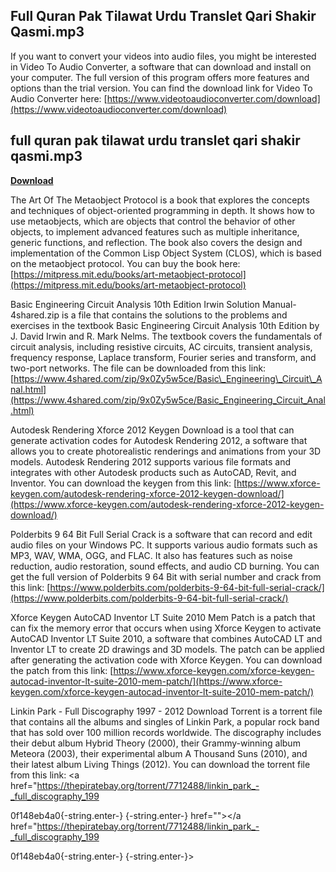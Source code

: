 ## Full Quran Pak Tilawat Urdu Translet Qari Shakir Qasmi.mp3

  
If you want to convert your videos into audio files, you might be interested in Video To Audio Converter, a software that can download and install on your computer. The full version of this program offers more features and options than the trial version. You can find the download link for Video To Audio Converter here: [https://www.videotoaudioconverter.com/download](https://www.videotoaudioconverter.com/download)
 
## full quran pak tilawat urdu translet qari shakir qasmi.mp3


[**Download**](https://www.google.com/url?q=https%3A%2F%2Fshoxet.com%2F2tLm0F&sa=D&sntz=1&usg=AOvVaw2suCjRYGn-tYoTFX_zIWDo)

  
The Art Of The Metaobject Protocol is a book that explores the concepts and techniques of object-oriented programming in depth. It shows how to use metaobjects, which are objects that control the behavior of other objects, to implement advanced features such as multiple inheritance, generic functions, and reflection. The book also covers the design and implementation of the Common Lisp Object System (CLOS), which is based on the metaobject protocol. You can buy the book here: [https://mitpress.mit.edu/books/art-metaobject-protocol](https://mitpress.mit.edu/books/art-metaobject-protocol)
  
Basic Engineering Circuit Analysis 10th Edition Irwin Solution Manual-4shared.zip is a file that contains the solutions to the problems and exercises in the textbook Basic Engineering Circuit Analysis 10th Edition by J. David Irwin and R. Mark Nelms. The textbook covers the fundamentals of circuit analysis, including resistive circuits, AC circuits, transient analysis, frequency response, Laplace transform, Fourier series and transform, and two-port networks. The file can be downloaded from this link: [https://www.4shared.com/zip/9x0Zy5w5ce/Basic\_Engineering\_Circuit\_Anal.html](https://www.4shared.com/zip/9x0Zy5w5ce/Basic_Engineering_Circuit_Anal.html)
  
Autodesk Rendering Xforce 2012 Keygen Download is a tool that can generate activation codes for Autodesk Rendering 2012, a software that allows you to create photorealistic renderings and animations from your 3D models. Autodesk Rendering 2012 supports various file formats and integrates with other Autodesk products such as AutoCAD, Revit, and Inventor. You can download the keygen from this link: [https://www.xforce-keygen.com/autodesk-rendering-xforce-2012-keygen-download/](https://www.xforce-keygen.com/autodesk-rendering-xforce-2012-keygen-download/)
  
Polderbits 9 64 Bit Full Serial Crack is a software that can record and edit audio files on your Windows PC. It supports various audio formats such as MP3, WAV, WMA, OGG, and FLAC. It also has features such as noise reduction, audio restoration, sound effects, and audio CD burning. You can get the full version of Polderbits 9 64 Bit with serial number and crack from this link: [https://www.polderbits.com/polderbits-9-64-bit-full-serial-crack/](https://www.polderbits.com/polderbits-9-64-bit-full-serial-crack/)
  
Xforce Keygen AutoCAD Inventor LT Suite 2010 Mem Patch is a patch that can fix the memory error that occurs when using Xforce Keygen to activate AutoCAD Inventor LT Suite 2010, a software that combines AutoCAD LT and Inventor LT to create 2D drawings and 3D models. The patch can be applied after generating the activation code with Xforce Keygen. You can download the patch from this link: [https://www.xforce-keygen.com/xforce-keygen-autocad-inventor-lt-suite-2010-mem-patch/](https://www.xforce-keygen.com/xforce-keygen-autocad-inventor-lt-suite-2010-mem-patch/)
  
Linkin Park - Full Discography 1997 - 2012 Download Torrent is a torrent file that contains all the albums and singles of Linkin Park, a popular rock band that has sold over 100 million records worldwide. The discography includes their debut album Hybrid Theory (2000), their Grammy-winning album Meteora (2003), their experimental album A Thousand Suns (2010), and their latest album Living Things (2012). You can download the torrent file from this link: <a href="https://thepiratebay.org/torrent/7712488/linkin_park_-_full_discography_199</p> 0f148eb4a0{-string.enter-}
{-string.enter-} href=""></a href="https://thepiratebay.org/torrent/7712488/linkin_park_-_full_discography_199</p> 0f148eb4a0{-string.enter-}
{-string.enter-}>
